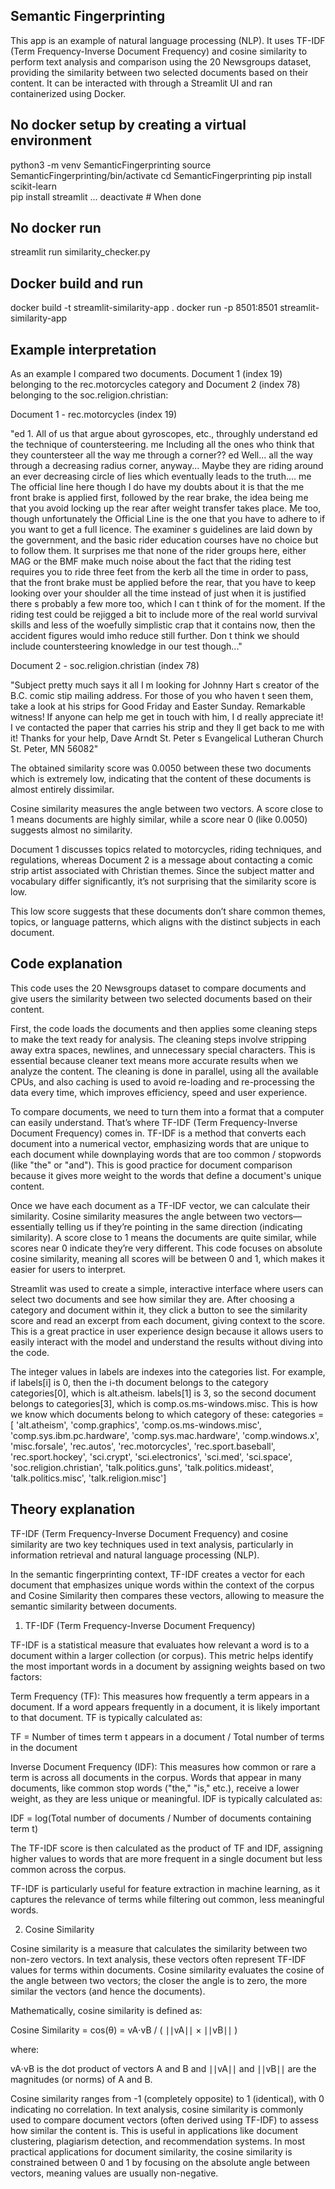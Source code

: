 ## Semantic Fingerprinting

This app is an example of natural language processing (NLP). It uses TF-IDF (Term Frequency-Inverse Document Frequency) and cosine similarity to perform text analysis and comparison using the 20 Newsgroups dataset, providing the similarity between two selected documents based on their content. It can be interacted with through a Streamlit UI and ran containerized using Docker.


## No docker setup by creating a virtual environment
python3 -m venv SemanticFingerprinting
source SemanticFingerprinting/bin/activate
cd SemanticFingerprinting
pip install scikit-learn   
pip install streamlit
...
deactivate  # When done


## No docker run
streamlit run similarity_checker.py


## Docker build and run
docker build -t streamlit-similarity-app .
docker run -p 8501:8501 streamlit-similarity-app


## Example interpretation

As an example I compared two documents. Document 1 (index 19) belonging to the rec.motorcycles category and Document 2 (index 78) belonging to the soc.religion.christian:

Document 1 - rec.motorcycles (index 19) 

"ed 1. All of us that argue about gyroscopes, etc., throughly understand ed the technique of countersteering. me Including all the ones who think that they countersteer all the way me through a corner?? ed Well... all the way through a decreasing radius corner, anyway... Maybe they are riding around an ever decreasing circle of lies which eventually leads to the truth.... me The official line here though I do have my doubts about it is that the me front brake is applied first, followed by the rear brake, the idea being me that you avoid locking up the rear after weight transfer takes place. Me too, though unfortunately the Official Line is the one that you have to adhere to if you want to get a full licence. The examiner s guidelines are laid down by the government, and the basic rider education courses have no choice but to follow them. It surprises me that none of the rider groups here, either MAG or the BMF make much noise about the fact that the riding test requires you to ride three feet from the kerb all the time in order to pass, that the front brake must be applied before the rear, that you have to keep looking over your shoulder all the time instead of just when it is justified there s probably a few more too, which I can t think of for the moment. If the riding test could be rejigged a bit to include more of the real world survival skills and less of the woefully simplistic crap that it contains now, then the accident figures would imho reduce still further. Don t think we should include countersteering knowledge in our test though..."

Document 2 - soc.religion.christian (index 78)

"Subject pretty much says it all I m looking for Johnny Hart s creator of the B.C. comic stip mailing address. For those of you who haven t seen them, take a look at his strips for Good Friday and Easter Sunday. Remarkable witness! If anyone can help me get in touch with him, I d really appreciate it! I ve contacted the paper that carries his strip and they ll get back to me with it! Thanks for your help, Dave Arndt St. Peter s Evangelical Lutheran Church St. Peter, MN 56082"

The obtained similarity score was 0.0050 between these two documents which is extremely low, indicating that the content of these documents is almost entirely dissimilar. 

Cosine similarity measures the angle between two vectors. A score close to 1 means documents are highly similar, while a score near 0 (like 0.0050) suggests almost no similarity.

Document 1 discusses topics related to motorcycles, riding techniques, and regulations, whereas Document 2 is a message about contacting a comic strip artist associated with Christian themes. Since the subject matter and vocabulary differ significantly, it’s not surprising that the similarity score is low.

This low score suggests that these documents don’t share common themes, topics, or language patterns, which aligns with the distinct subjects in each document.


## Code explanation

This code uses the 20 Newsgroups dataset to compare documents and give users the similarity between two selected documents based on their content.

First, the code loads the documents and then applies some cleaning steps to make the text ready for analysis. The cleaning steps involve stripping away extra spaces, newlines, and unnecessary special characters. This is essential because cleaner text means more accurate results when we analyze the content. The cleaning is done in parallel, using all the available CPUs, and also caching is used to avoid re-loading and re-processing the data every time, which improves efficiency, speed and user experience.

To compare documents, we need to turn them into a format that a computer can easily understand. That’s where TF-IDF (Term Frequency-Inverse Document Frequency) comes in. TF-IDF is a method that converts each document into a numerical vector, emphasizing words that are unique to each document while downplaying words that are too common / stopwords (like "the" or "and"). This is good practice for document comparison because it gives more weight to the words that define a document's unique content.

Once we have each document as a TF-IDF vector, we can calculate their similarity. Cosine similarity measures the angle between two vectors—essentially telling us if they’re pointing in the same direction (indicating similarity). A score close to 1 means the documents are quite similar, while scores near 0 indicate they’re very different. This code focuses on absolute cosine similarity, meaning all scores will be between 0 and 1, which makes it easier for users to interpret.

Streamlit was used to create a simple, interactive interface where users can select two documents and see how similar they are. After choosing a category and document within it, they click a button to see the similarity score and read an excerpt from each document, giving context to the score. This is a great practice in user experience design because it allows users to easily interact with the model and understand the results without diving into the code.

The integer values in labels are indexes into the categories list. For example, if labels[i] is 0, then the i-th document belongs to the category categories[0], which is alt.atheism. labels[1] is 3, so the second document belongs to categories[3], which is comp.os.ms-windows.misc. This is how we know which documents belong to which category of these:
categories = [
    'alt.atheism', 'comp.graphics', 'comp.os.ms-windows.misc', 
    'comp.sys.ibm.pc.hardware', 'comp.sys.mac.hardware', 
    'comp.windows.x', 'misc.forsale', 'rec.autos', 'rec.motorcycles', 
    'rec.sport.baseball', 'rec.sport.hockey', 'sci.crypt', 'sci.electronics', 
    'sci.med', 'sci.space', 'soc.religion.christian', 'talk.politics.guns', 
    'talk.politics.mideast', 'talk.politics.misc', 'talk.religion.misc']
    

## Theory explanation 

TF-IDF (Term Frequency-Inverse Document Frequency) and cosine similarity are two key techniques used in text analysis, particularly in information retrieval and natural language processing (NLP). 

In the semantic fingerprinting context, TF-IDF creates a vector for each document that emphasizes unique words within the context of the corpus and Cosine Similarity then compares these vectors, allowing to measure the semantic similarity between documents.


1. TF-IDF (Term Frequency-Inverse Document Frequency)

TF-IDF is a statistical measure that evaluates how relevant a word is to a document within a larger collection (or corpus). This metric helps identify the most important words in a document by assigning weights based on two factors:

Term Frequency (TF): This measures how frequently a term appears in a document. If a word appears frequently in a document, it is likely important to that document. TF is typically calculated as:

TF = Number of times term t appears in a document / Total number of terms in the document

Inverse Document Frequency (IDF): This measures how common or rare a term is across all documents in the corpus. Words that appear in many documents, like common stop words ("the," "is," etc.), receive a lower weight, as they are less unique or meaningful. IDF is typically calculated as:

IDF = log⁡(Total number of documents / Number of documents containing term t)

The TF-IDF score is then calculated as the product of TF and IDF, assigning higher values to words that are more frequent in a single document but less common across the corpus.

TF-IDF is particularly useful for feature extraction in machine learning, as it captures the relevance of terms while filtering out common, less meaningful words.


2. Cosine Similarity

Cosine similarity is a measure that calculates the similarity between two non-zero vectors. In text analysis, these vectors often represent TF-IDF values for terms within documents. Cosine similarity evaluates the cosine of the angle between two vectors; the closer the angle is to zero, the more similar the vectors (and hence the documents).

Mathematically, cosine similarity is defined as:

Cosine Similarity = cos⁡(θ) = vA⋅vB / ( ∣∣vA∣∣ × ∣∣vB∣∣ )

​where:

vA⋅vB is the dot product of vectors A and B and ∣∣vA∣∣ and ∣∣vB∣∣ are the magnitudes (or norms) of A and B.

Cosine similarity ranges from -1 (completely opposite) to 1 (identical), with 0 indicating no correlation. In text analysis, cosine similarity is commonly used to compare document vectors (often derived using TF-IDF) to assess how similar the content is. This is useful in applications like document clustering, plagiarism detection, and recommendation systems. In most practical applications for document similarity, the cosine similarity is constrained between 0 and 1 by focusing on the absolute angle between vectors, meaning values are usually non-negative.